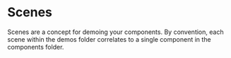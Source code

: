 # Scenes
Scenes are a concept for demoing your components.  By convention, each scene within the demos folder correlates to a single component in the components folder.